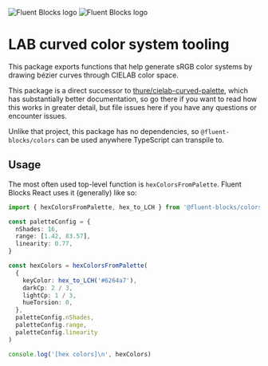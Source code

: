 ![Fluent Blocks logo](https://cdn.jsdelivr.net/gh/OfficeDev/fluent-blocks@next/packages/react/.storybook/public/brandImage.svg#gh-light-mode-only|width=320px)
![Fluent Blocks logo](https://cdn.jsdelivr.net/gh/OfficeDev/fluent-blocks@next/packages/react/.storybook/public/brandImageDark.svg#gh-dark-mode-only|width=320px)

# LAB curved color system tooling

This package exports functions that help generate sRGB color systems by drawing bézier curves through CIELAB color space.

This package is a direct successor to [thure/cielab-curved-palette](https://github.com/thure/cielab-curved-palette/), which has substantially better documentation, so go there if you want to read how this works in greater detail, but file issues here if you have any questions or encounter issues.

Unlike that project, this package has no dependencies, so `@fluent-blocks/colors` can be used anywhere TypeScript can transpile to.

## Usage

The most often used top-level function is `hexColorsFromPalette`. Fluent Blocks React uses it (generally) like so:

```ts
import { hexColorsFromPalette, hex_to_LCH } from '@fluent-blocks/colors'

const paletteConfig = {
  nShades: 16,
  range: [1.42, 83.57],
  linearity: 0.77,
}

const hexColors = hexColorsFromPalette(
  {
    keyColor: hex_to_LCH('#6264a7'),
    darkCp: 2 / 3,
    lightCp: 1 / 3,
    hueTorsion: 0,
  },
  paletteConfig.nShades,
  paletteConfig.range,
  paletteConfig.linearity
)

console.log('[hex colors]\n', hexColors)
```
